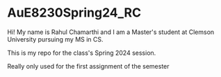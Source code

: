 # AuE8230Spring24_RC
Hi! My name is Rahul Chamarthi and I am a Master's student at Clemson University pursuing my MS in CS.

This is my repo for the class's Spring 2024 session. 

Really only used for the first assignment of the semester
